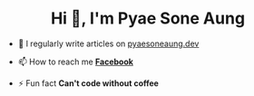 <h1 align="center">Hi 👋, I'm Pyae Sone Aung</h1>

- 📝 I regularly write articles on [pyaesoneaung.dev](https://pyaesoneaung.dev/)

- 📫 How to reach me **[Facebook](https://www.facebook.com/pyaesoneaung28199/)**

- ⚡ Fun fact **Can't code without coffee**
